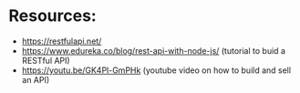 # Resources:
- https://restfulapi.net/
- https://www.edureka.co/blog/rest-api-with-node-js/ (tutorial to buid a RESTful API)
- https://youtu.be/GK4Pl-GmPHk (youtube video on how to build and sell an API)

